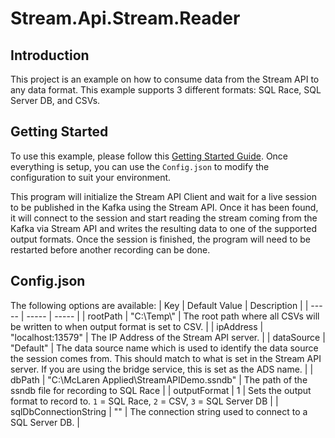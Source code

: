 # Stream.Api.Stream.Reader
## Introduction
This project is an example on how to consume data from the Stream API to any data format. This example supports 3 different formats: SQL Race, SQL Server DB, and CSVs.

## Getting Started
To use this example, please follow this [Getting Started Guide](). Once everything is setup, you can use the `Config.json` to modify the configuration to suit your environment.

This program will initialize the Stream API Client and wait for a live session to be published in the Kafka using the Stream API. Once it has been found, it will connect to the session and start reading the stream coming from the Kafka via Stream API and writes the resulting data to one of the supported output formats. Once the session is finished, the program will need to be restarted before another recording can be done.

## Config.json
The following options are available:
| Key | Default Value | Description |
| ----- | ----- | ----- |
| rootPath | "C:\\Temp\\" | The root path where all CSVs will be written to when output format is set to CSV. |
| ipAddress | "localhost:13579" | The IP Address of the Stream API server. |
| dataSource | "Default" | The data source name which is used to identify the data source the session comes from. This should match to what is set in the Stream API server. If you are using the bridge service, this is set as the ADS name. |
| dbPath | "C:\\McLaren Applied\\StreamAPIDemo.ssndb" | The path of the ssndb file for recording to SQL Race |
| outputFormat | 1 | Sets the output format to record to. `1` = SQL Race, `2` = CSV, `3` = SQL Server DB |
| sqlDbConnectionString | "" | The connection string used to connect to a SQL Server DB. |